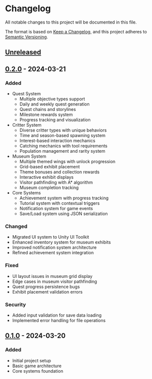 # Changelog

All notable changes to this project will be documented in this file.

The format is based on [Keep a Changelog](https://keepachangelog.com/en/1.1.0/),
and this project adheres to [Semantic Versioning](https://semver.org/spec/v2.0.0.html).

## [Unreleased]

## [0.2.0] - 2024-03-21
### Added
- Quest System
  - Multiple objective types support
  - Daily and weekly quest generation
  - Quest chains and storylines
  - Milestone rewards system
  - Progress tracking and visualization
- Critter System
  - Diverse critter types with unique behaviors
  - Time and season-based spawning system
  - Interest-based interaction mechanics
  - Catching mechanics with tool requirements
  - Population management and rarity system
- Museum System
  - Multiple themed wings with unlock progression
  - Grid-based exhibit placement
  - Theme bonuses and collection rewards
  - Interactive exhibit displays
  - Visitor pathfinding with A* algorithm
  - Museum completion tracking
- Core Systems
  - Achievement system with progress tracking
  - Tutorial system with contextual triggers
  - Notification system for game events
  - Save/Load system using JSON serialization

### Changed
- Migrated UI system to Unity UI Toolkit
- Enhanced inventory system for museum exhibits
- Improved notification system architecture
- Refined achievement system integration

### Fixed
- UI layout issues in museum grid display
- Edge cases in museum visitor pathfinding
- Quest progress persistence bugs
- Exhibit placement validation errors

### Security
- Added input validation for save data loading
- Implemented error handling for file operations

## [0.1.0] - 2024-03-20
### Added
- Initial project setup
- Basic game architecture
- Core systems foundation

[Unreleased]: https://github.com/kylechrisking/Rootbound/compare/v0.2.0...HEAD
[0.2.0]: https://github.com/kylechrisking/Rootbound/compare/v0.1.0...v0.2.0
[0.1.0]: https://github.com/kylechrisking/Rootbound/releases/tag/v0.1.0 